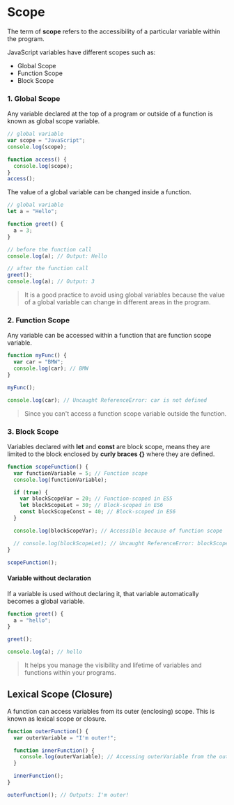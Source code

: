 # Scope

The term of **scope** refers to the accessibility of a particular variable within the program.

JavaScript variables have different scopes such as:

- Global Scope
- Function Scope
- Block Scope

### 1. Global Scope

Any variable declared at the top of a program or outside of a function is known as global scope variable.

```javascript
// global variable
var scope = "JavaScript";
console.log(scope);

function access() {
  console.log(scope);
}
access();
```

The value of a global variable can be changed inside a function.

```javascript
// global variable
let a = "Hello";

function greet() {
  a = 3;
}

// before the function call
console.log(a); // Output: Hello

// after the function call
greet();
console.log(a); // Output: 3
```

> It is a good practice to avoid using global variables because the value of a global variable can change in different areas in the program.

### 2. Function Scope

Any variable can be accessed within a function that are function scope variable.

```javascript
function myFunc() {
  var car = "BMW";
  console.log(car); // BMW
}

myFunc();

console.log(car); // Uncaught ReferenceError: car is not defined
```

> Since you can't access a function scope variable outside the function.

### 3. Block Scope

Variables declared with **let** and **const** are block scope, means they are limited to the block enclosed by **curly braces {}** where they are defined.

```javascript
function scopeFunction() {
  var functionVariable = 5; // Function scope
  console.log(functionVariable);

  if (true) {
    var blockScopeVar = 20; // Function-scoped in ES5
    let blockScopeLet = 30; // Block-scoped in ES6
    const blockScopeConst = 40; // Block-scoped in ES6
  }

  console.log(blockScopeVar); // Accessible because of function scope

  // console.log(blockScopeLet); // Uncaught ReferenceError: blockScopeLet is not defined
}

scopeFunction();
```

#### Variable without declaration

If a variable is used without declaring it, that variable automatically becomes a global variable.

```javascript
function greet() {
  a = "hello";
}

greet();

console.log(a); // hello
```

> It helps you manage the visibility and lifetime of variables and functions within your programs.

## Lexical Scope (Closure)

A function can access variables from its outer (enclosing) scope. This is known as lexical scope or closure.

```javascript
function outerFunction() {
  var outerVariable = "I'm outer!";

  function innerFunction() {
    console.log(outerVariable); // Accessing outerVariable from the outer scope
  }

  innerFunction();
}

outerFunction(); // Outputs: I'm outer!
```
